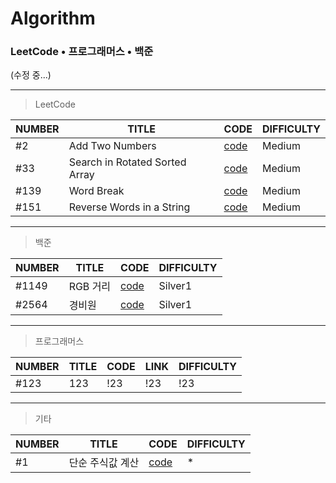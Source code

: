 # Algorithm  
### LeetCode • 프로그래머스 • 백준
(수정 중...)
   
* * *
>LeetCode  

|NUMBER|TITLE|CODE|DIFFICULTY|
|---|---|---|---|
|#2|Add Two Numbers|[code](https://github.com/holmir97/Algorithm/commit/30d64709ade3e6e805cb4fb3c03333e99b57f9cc)|Medium|
|#33|Search in Rotated Sorted Array|[code](https://github.com/holmir97/Algorithm/commit/9c510fa6675ef900c657d884b8321e92fc7c4eb5)|Medium|
|#139|Word Break|[code](https://github.com/holmir97/Algorithm/commit/b086f0d57a0794d07222d25d856a5a3307d18faa)|Medium|
|#151|Reverse Words in a String|[code](https://github.com/holmir97/Algorithm/commit/a5486aa756373aed9c208108e28f2eca3762ff6b)|Medium|


* * *
>백준  

|NUMBER|TITLE|CODE|DIFFICULTY|
|---|---|---|---|
|#1149|RGB 거리|[code](https://github.com/holmir97/Algorithm/commit/917b3eb3185b04f8bad659ba5f37e1dc95c1e845)|Silver1|
|#2564|경비원|[code](https://github.com/holmir97/Algorithm/commit/aca2134bdf347fc1eedb05a5bd51359d044c924f)|Silver1|



* * *
>프로그래머스  

|NUMBER|TITLE|CODE|LINK|DIFFICULTY|
|---|---|---|---|---|
|#123|123|!23|!23|!23|

* * *
>기타  

|NUMBER|TITLE|CODE|DIFFICULTY|
|---|---|---|---|
|#1|단순 주식값 계산|[code](https://github.com/holmir97/Algorithm/commit/5c818695d449b71aabe110b093102ba9a36a679a)|*|



